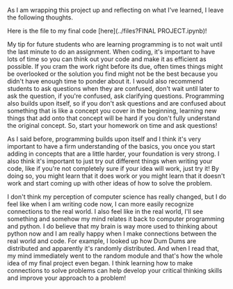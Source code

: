 As I am wrapping this project up and reflecting on what I've learned, I leave the following thoughts. 

Here is the file to my final code [here](../files?FINAL PROJECT.ipynb)!

My tip for future students who are learning programming is to not wait until the last minute to do an assignment. When coding, it's important to have lots of time so you can think out your code and make it as efficient as possible. If you cram the work right before its due, often times things might be overlooked or the solution you find might not be the best because you didn't have enough time to ponder about it. I would also recommend students to ask questions when they are confused, don't wait until
later to ask the question, if you're confused, ask clarifying questions. Programming also builds upon itself, so if you don't ask questions and are confused about something that is like a concept you cover in the beginning, learning new things that add onto that concept will be hard if you don't fully understand the original concept. So, start your homework on time and ask questions! 

As I said before, programming builds upon itself and I think it's very important to have a firm understanding of the basics, you once you start adding in concepts that are a little harder, your foundation is very strong. I also think it's important to just try out different things when writing your code, like if you're not completely sure if your idea will work, just try it! By doing so, you might learn that it does work or you might learn that it doesn't work and start coming up with other ideas of how to solve the problem. 


I don't think my perception of computer science has really changed, but I do feel like when I am writing code now, I can more easily recognize connections to the real world. I also feel like in the real world, I'll see something and somehow my mind relates it back to computer programming and python. I do believe that my brain is way more used to thinking about python now and I am really happy when I make connections between the real world and code. For example, I looked up how Dum Dums are distributed and apparently it's randomly distributed. And when I read that, my mind immediately went to the random module and that's how the whole idea of my final project even began. I think learning how to make connections to solve problems can help develop your critical thinking skills and improve your approach to a problem! 
